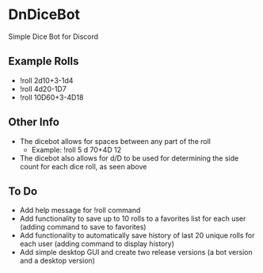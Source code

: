 # DnDiceBot
Simple Dice Bot for Discord

## Example Rolls
* !roll 2d10+3-1d4
* !roll 4d20-1D7
* !roll 10D60+3-4D18

## Other Info
* The dicebot allows for spaces between any part of the roll
  * Example: !roll 5 d 70+4D 12
* The dicebot also allows for d/D to be used for determining the side count for each dice roll, as seen above

## To Do
* Add help message for !roll command
* Add functionality to save up to 10 rolls to a favorites list for each user (adding command to save to favorites)
* Add functionality to automatically save history of last 20 unique rolls for each user (adding command to display history)
* Add simple desktop GUI and create two release versions (a bot version and a desktop version)
